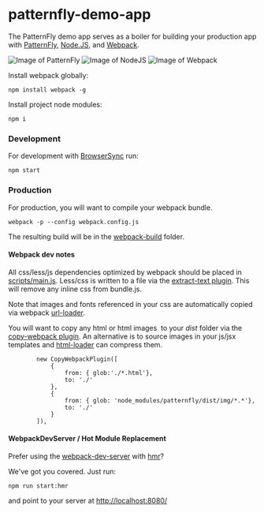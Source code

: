 # patternfly-demo-app

The PatternFly demo app serves as a boiler for building your production app with [PatternFly](http://patternfly.org/), [Node.JS](https://nodejs.org/en/), and [Webpack](https://webpack.github.io/).

![Image of PatternFly](https://avatars2.githubusercontent.com/u/6391110?v=3&s=400)
![Image of NodeJS](http://www.devsensation.es/sites/default/files/styles/large/public/field/image/nodejs-logo.png?itok=URP6hUpT)
![Image of Webpack](https://avatars0.githubusercontent.com/webpack?&s=256)

Install webpack globally:

```
npm install webpack -g
```

Install project node modules:
```
npm i
```

### Development
For development with [BrowserSync](https://www.browsersync.io/) run:
```
npm start
```

### Production
For production, you will want to compile your webpack bundle.
```
webpack -p --config webpack.config.js
```

The resulting build will be in the [webpack-build](webpack-build) folder.


#### Webpack dev notes
All css/less/js dependencies optimized by webpack should be placed in [scripts/main.js](scripts/main.js). Less/css is written to a file
via the [extract-text plugin](https://github.com/webpack/extract-text-webpack-plugin). This will remove any inline css from bundle.js.

Note that images and fonts referenced in your css are automatically copied via webpack [url-loader](https://github.com/webpack/url-loader).

You will want to copy any html or html images *<img>* to your *dist* folder via the [copy-webpack plugin](https://github.com/kevlened/copy-webpack-plugin). An
alternative is to source images in your js/jsx templates and [html-loader](https://github.com/webpack/html-loader) can compress them.

```
        new CopyWebpackPlugin([
            {
                from: { glob:'./*.html'},
                to: './'
            },
            {
                from: { glob: 'node_modules/patternfly/dist/img/*.*'},
                to: './'
            }
        ]),
```

#### WebpackDevServer / Hot Module Replacement
Prefer using the [webpack-dev-server](https://webpack.github.io/docs/webpack-dev-server.html) with [hmr](https://webpack.github.io/docs/hot-module-replacement.html)?

We've got you covered. Just run:
```
npm run start:hmr
```

and point to your server at [http://localhost:8080/](http://localhost:8080/)